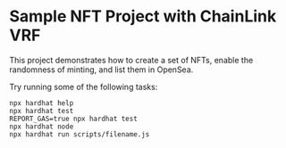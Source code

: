 # Sample NFT Project with ChainLink VRF

This project demonstrates how to create a set of NFTs, enable the randomness of minting, and list them in OpenSea.

Try running some of the following tasks:

```shell
npx hardhat help
npx hardhat test
REPORT_GAS=true npx hardhat test
npx hardhat node
npx hardhat run scripts/filename.js
```
